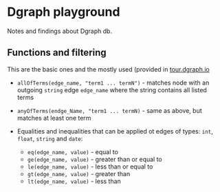 # Dgraph playground

Notes and findings about Dgraph db.

## Functions and filtering

This are the basic ones and the mostly used (provided in [tour.dgraph.io](https://tour.dgraph.io/basic/6/)

* `allOfTerms(edge_name, "term1 ... termN")` - matches node with an outgoing `string` edge `edge_name` where the string contains all listed terms

* `anyOfTerms(endge_Name, "term1 ... termN)` - same as above, but matches at least one term

* Equalities and inequalities that can be applied ot edges of types: `int`, `float`, `string` and `date`:

    * `eq(edge_name, value)` - equal to
    * `ge(edge_name, value)` - greater than or equal to
    * `le(edge_name, value)` - less than or equal to
    * `gt(edge_name, value)` - greater than
    * `lt(edge_name, value)` - less than
